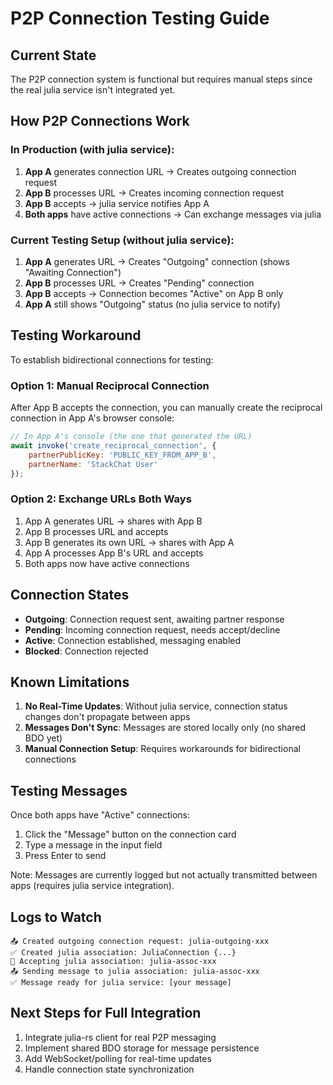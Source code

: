 # P2P Connection Testing Guide

## Current State

The P2P connection system is functional but requires manual steps since the real julia service isn't integrated yet.

## How P2P Connections Work

### In Production (with julia service):
1. **App A** generates connection URL → Creates outgoing connection request
2. **App B** processes URL → Creates incoming connection request  
3. **App B** accepts → julia service notifies App A
4. **Both apps** have active connections → Can exchange messages via julia

### Current Testing Setup (without julia service):
1. **App A** generates URL → Creates "Outgoing" connection (shows "Awaiting Connection")
2. **App B** processes URL → Creates "Pending" connection
3. **App B** accepts → Connection becomes "Active" on App B only
4. **App A** still shows "Outgoing" status (no julia service to notify)

## Testing Workaround

To establish bidirectional connections for testing:

### Option 1: Manual Reciprocal Connection
After App B accepts the connection, you can manually create the reciprocal connection in App A's browser console:

```javascript
// In App A's console (the one that generated the URL)
await invoke('create_reciprocal_connection', {
    partnerPublicKey: 'PUBLIC_KEY_FROM_APP_B',
    partnerName: 'StackChat User'
});
```

### Option 2: Exchange URLs Both Ways
1. App A generates URL → shares with App B
2. App B processes URL and accepts
3. App B generates its own URL → shares with App A  
4. App A processes App B's URL and accepts
5. Both apps now have active connections

## Connection States

- **Outgoing**: Connection request sent, awaiting partner response
- **Pending**: Incoming connection request, needs accept/decline
- **Active**: Connection established, messaging enabled
- **Blocked**: Connection rejected

## Known Limitations

1. **No Real-Time Updates**: Without julia service, connection status changes don't propagate between apps
2. **Messages Don't Sync**: Messages are stored locally only (no shared BDO yet)
3. **Manual Connection Setup**: Requires workarounds for bidirectional connections

## Testing Messages

Once both apps have "Active" connections:
1. Click the "Message" button on the connection card
2. Type a message in the input field
3. Press Enter to send

Note: Messages are currently logged but not actually transmitted between apps (requires julia service integration).

## Logs to Watch

```
📤 Created outgoing connection request: julia-outgoing-xxx
✅ Created julia association: JuliaConnection {...}
🤝 Accepting julia association: julia-assoc-xxx
📤 Sending message to julia association: julia-assoc-xxx
✅ Message ready for julia service: [your message]
```

## Next Steps for Full Integration

1. Integrate julia-rs client for real P2P messaging
2. Implement shared BDO storage for message persistence
3. Add WebSocket/polling for real-time updates
4. Handle connection state synchronization